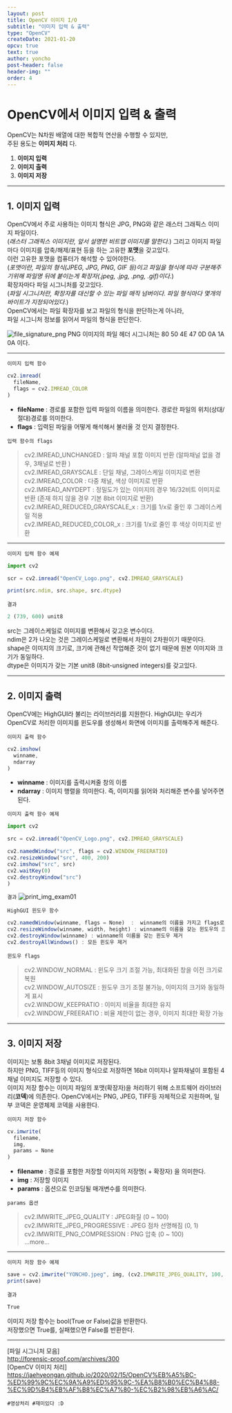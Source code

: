 ```yaml
---
layout: post
title: OpenCV 이미지 I/O
subtitle: "이미지 입력 & 출력"
type: "OpenCV"
createDate: 2021-01-20
opcv: true
text: true
author: yoncho
post-header: false
header-img: ""
order: 4
---
```


# OpenCV에서 이미지 입력 & 출력
OpenCV는 N차원 배열에 대한 복합적 연산을 수행할 수 있지만,  
주된 용도는 **이미지 처리** 다.  

1. **이미지 입력**
2. **이미지 출력**
3. **이미지 저장**

<hr>

## 1. 이미지 입력
OpenCV에서 주로 사용하는 이미지 형식은 JPG, PNG와 같은 래스터 그래픽스 이미지 파일이다.  
(*래스터 그래픽스 이미지란, 앞서 설명한 비트맵 이미지를 말한다.*)
그리고 이미지 파일마다 이미지를 압축/해제/표현 등을 하는 고유한 **포맷**을 갖고있다.    
이런 고유한 포맷을 컴퓨터가 해석할 수 있어야한다.   
(*포맷이란, 파일의 형식(JPEG, JPG, PNG, GIF 등)이고 파일을 형식에 따라 구분해주기위해 파일명 뒤에 붙이는게 확장자(.jpeg, .jpg, .png, .gif)이다.*)   
  확장자마다 파일 시그니처를 갖고있다.    
(*파일 시그니처란, 확장자를 대신할 수 있는 파일 매직 넘버이다. 파일 형식마다 몇개의 바이트가 지정되어있다.*)   
OpenCV에서는 파일 확장자를 보고 파일의 형식을 판단하는게 아니라,   
파일 시그니처 정보를 읽어서 파일의 형식을 판단한다.  

![file_signature_png](https://user-images.githubusercontent.com/44021629/105210337-41104100-5b8e-11eb-9c07-a9a6a0425e60.PNG)
PNG 이미지의 파일 헤더 시그니처는 80 50 4E 47 0D 0A 1A 0A 이다.  
  
<hr>
  
<code>이미지 입력 함수</code>

```js
cv2.imread(
  fileName,
  flags = cv2.IMREAD_COLOR
)
```

- **fileName** : 경로를 포함한 입력 파일의 이름을 의미한다.  경로란 파일의 위치(상대/절대)경로를 의미한다.  
- **flags** : 입력된 파일을 어떻게 해석해서 불러올 것 인지 결정한다.
    
<code>입력 함수의 flags</code>


> cv2.IMREAD_UNCHANGED : 알파 채널 포함 이미지 반환 
                         (알파채널 없을 경우, 3채널로 반환 )   
> cv2.IMREAD_GRAYSCALE : 단일 채널, 그레이스케일 이미지로 변환  
> cv2.IMREAD_COLOR : 다중 채널, 색상 이미지로 반환  
> cv2.IMREAD_ANYDEPT : 정밀도가 있는 이미지의 경우 16/32비트 이미지로 반환 
                       (존재 하지 않을 경우 기본 8bit 이미지로 반환)  
> cv2.IMREAD_REDUCED_GRAYSCALE_x : 크기를 1/x로 줄인 후 그레이스케일 적용  
> cv2.IMREAD_REDUCED_COLOR_x : 크기를 1/x로 줄인 후 색상 이미지로 반환  


<hr>  
  
<code>이미지 입력 함수 예제</code>

```js
import cv2

scr = cv2.imread("OpenCV_Logo.png", cv2.IMREAD_GRAYSCALE)

print(src.ndim, src.shape, src.dtype)

```
<code>결과</code>

```js
2 (739, 600) unit8
```
src는 그레이스케일로 이미지를 변환해서 갖고온 변수이다.  
ndim은 2가 나오는 것은 그레이스케일로 변환해서 차원이 2차원이기 때문이다.  
shape은 이미지의 크기로, 크기에 관해선 작업해준 것이 없기 때문에 원본 이미지와 크기가 동일하다.  
dtype은 이미지가 갖는 기본 unit8 (8bit-unsigned integers)를 갖고있다.  
  
<hr>
  

## 2. 이미지 출력
OpenCV에는 HighGUI라 불리는 라이브러리를 지원한다. HighGUI는 우리가 OpenCV로 처리한 이미지를 윈도우를 생성해서 화면에 이미지를 출력해주게 해준다.  



<code>이미지 출력 함수</code>

```js
cv2.imshow(
  winname,
  ndarray
)
```

- **winname** : 이미지를 출력시켜줄 창의 이름 
- **ndarray** : 이미지 행렬을 의미한다. 즉, 이미지를 읽어와 처리해준 변수를 넣어주면된다.  
  
<code>이미지 출력 함수 예제</code>

```js
import cv2

src = cv2.imread("OpenCV_Logo.png", cv2.IMREAD_GRAYSCALE)

cv2.namedWindow("src", flags = cv2.WINDOW_FREERATIO)
cv2.resizeWindow("src", 400, 200)
cv2.imshow("src", src)
cv2.waitKey(0)
cv2.destroyWindow("src")
)
```
    
<code>결과</code>
![print_img_exam01](https://user-images.githubusercontent.com/44021629/105234306-690f9c80-5bae-11eb-901d-11de3f0c3ab6.PNG)
 
    
<code>HighGUI 윈도우 함수</code>

```js
cv2.namedWindow(winname, flags = None)  :  winname의 이름을 가지고 flags로 설정된 윈도우 생성
cv2.resizeWindow(winname, width, height) : winname의 이름을 갖는 윈도우의 크기를 width, heigh로 설정
cv2.destroyWindow(winname) : winname의 이름을 갖는 윈도우 제거
cv2.destroyAllWindows() : 모든 윈도우 제거
```
  
<code>윈도우 flags</code>

> cv2.WINDOW_NORMAL : 윈도우 크기 조절 가능, 최대화된 창을 이전 크기로 복원  
> cv2.WINDOW_AUTOSIZE : 원도우 크기 조절 불가능, 이미지의 크기와 동일하게 표시  
> cv2.WINDOW_KEEPRATIO : 이미지 비율을 최대한 유지  
> cv2.WINDOW_FREERATIO : 비율 제한이 없는 경우, 이미지 최대한 확장 가능  

<hr>

## 3. 이미지 저장
이미지는 보통 8bit 3채널 이미지로 저장된다.   
하지만 PNG, TIFF등의 이미지 형식으로 저장하면 16bit 이미지나 알파채널이 포함된 4채널 이미지도 저장할 수 있다.  
이미지 저장 함수는 이미지 파일의 포맷(확장자)을 처리하기 위해 소프트웨어 라이브러리(**코덱**)에 의존한다. 
OpenCV에서는 PNG, JPEG, TIFF등 자체적으로 지원하며, 일부 코덱은 운영체제 코덱을 사용한다.  
  
<code>이미지 저장 함수</code>

```js
cv.imwrite(
  filename,
  img,
  params = None
)
```
  
- **filename** : 경로를 포함한 저장할 이미지의 저장명( + 확장자) 을 의미한다.
- **img** : 저장할 이미지
- **params** : 옵션으로 인코딩될 매개변수를 의미한다.

<code>params 옵션</code>

> cv2.IMWRITE_JPEG_QUALITY : JPEG화질 (0 ~ 100)  
> cv2.IMWRITE_JPEG_PROGRESSIVE : JPEG 점차 선명해짐 (0, 1)  
> cv2.IMWRITE_PNG_COMPRESSION : PNG 압축 (0 ~ 100)  
> ...more...
   
 <hr>

<code>이미지 저장 함수 예제</code>

```js
save = cv2.imwrite("YONCHO.jpeg", img, (cv2.IMWRITE_JPEG_QUALITY, 100, cv2.IMWRITE_JPEG_PROGRESSIVE, 1))
print(save)
```
<code>결과</code>

```js
True 
```
이미지 저장 함수는 bool(True or False)값을 반환한다.  
저장했으면 True를, 실패했으면 False를 반환한다. 


<hr>

[파일 시그니처 모음]    
http://forensic-proof.com/archives/300   
[OpenCV 이미지 처리]  
https://jaehyeongan.github.io/2020/02/15/OpenCV%EB%A5%BC-%ED%99%9C%EC%9A%A9%ED%95%9C-%EA%B8%B0%EC%B4%88-%EC%9D%B4%EB%AF%B8%EC%A7%80-%EC%B2%98%EB%A6%AC/  


<code>#영상처리 #재미있다 :D</code>
